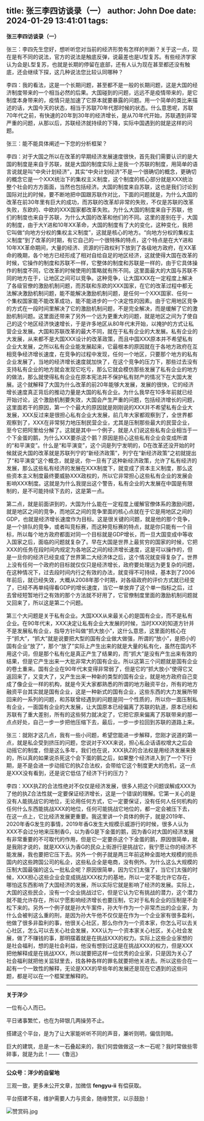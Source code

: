 title: 张三李四访谈录（一）
author: John Doe
date: 2024-01-29 13:41:01
tags:
---
**张三李四访谈录（一）**<!--more-->

张三：李四先生您好，想听听您对当前的经济形势有怎样的判断？关于这一点，现在是有不同的说法，官方的说法是触底反弹，说最差也是U型复苏。有些经济学家认为会是L型复苏，也就是长期的停留在底部，还有人认为现在甚至都还没有触底，还会继续下探，这几种说法您比较认同哪种？

李四：我的看法，这是一个长期问题，甚至都不是一般的长期问题，这是大国的经济制度带来的一个相当必然的后果。大国碰到的问题，远远不是疫情带来的，是它制度本身带来的，疫情只是加速了它原本就要暴露的问题。用一个简单的类比来描述的话，大国今天的状态，相当于苏联70年代那时候的状态。什么意思呢，苏联70年代之前，有快速的20年到30年的经济增长，是从70年代开始，苏联遇到非常严重的问题，从那以后，苏联经济就持续的下降，实际中国遇到的就是这样的问题。

张三：能不能具体阐述一下您的分析框架？

李四：对于大国之所以在改革的早期经济发展速度很快，首先我们需要认识的是大国的制度是来自于苏联，就是大国的制度实际上是我一个苏联的制度，用简单的语言说就是叫“中央计划经济”，其实“中央计划经济”不是一个很确切的概念，更确切的概念它是一个XXX统治下的集权主义制度，这个制度的核心部分就是XXX统治整个社会的方方面面，当然也包括经济。大国的制度来自苏联，这也是我们讨论到国际对比的时候，要不断地把中国跟苏联作对比，下面的问题就是，为什么大国的改革在前30年里有巨大的成功，而苏联的改革却非常的失败，不仅是苏联的改革失败，东欧的、中欧的XXX国家都改革失败。为什么大国的制度来自于苏联，他们的制度也来自于苏联，为什么大国的改革和他们的不同。这里的差别在于，大国的制度，由于大Y进和10年XX革命，大国的制度有了大的变化，这种变化，我把它叫做“向地方分权的集权主义制度”，这就是核心的地方。“向地方分权的集权主义制度”到了改革的时期，有它自己的一个很特殊的特点，这个特点是在大Y进和10年XX革命期间，大量的经济、资源的行政权利下放到了各级地方政府，在XX革命的晚期，各个地方已经形成了相对自给自足的地区经济，这就使得大国在改革的时候，它操作的制度和苏联不一样，它整体的制度和苏联是一样的，由于它具体操作的制度不同，它改革的时候使用的策略就有所不同。这里面最大的大国与苏联不同的地方在于，让地区之间可以竞争。这种竞争，让大国XXX在一定程度上解决了各级官僚的激励机制问题，而苏联和东欧的XXX国家，在它的改革过程中都无法解决激励机制问题，能不能解决激励机制问题，是任何一个XXX国家、任何一个集权国家能不能改革成功，能不能进步的一个决定性的因素。由于它用地区竞争的方式在一段时间里解决了它的激励机制问题，不是完全解决，而是缓解了它的激励机制问题。这里面还带来了另外一个远为更重大的问题，就是地区之间为了使自己的这个地区经济快速增长，于是许多地区从80年代末开始，以掩护的方式让私营企业发展。大国和苏联改革的最大不同，就在于私有企业的大发展。私有企业的大发展，从来都不是大国XXX设计的改革政策，而且中国XXX原本并不希望私有企业大发展，之所以私有企业能发展起来，它最根本的原因就在于各地方政府在互相竞争经济增长速度，在竞争的过程中发现，任何一个地区，只要那个地方的私有企业发展了，当地的经济增长速度就加快了，在这个竞争的压力下，那些过去没有支持私有企业的地方就会发现它吃亏，那么它就会模仿那些发展了私有企业的地方的做法，那么就使得私有企业在原本宪法并不保护私有财产的情况下在大国大发展。这个就解释了大国为什么改革的前20年能够大发展，发展的很快，它的经济增长速度真正背后的推动力量是大国的私有企业。为什么我早在10多年前就已经开始讨论，这个激励机制要失效，大国会产生严重的问题，包括经济增长的问题，这里面若干的原因，第一个个最大的原因就是刚刚说的XXX并不希望私有企业大发展，XXX反过来是很担心私有企业大发展，前几年大家都观察到了，全世界都观察到了，XXX在非常努力地压制民营企业，尤其是压制那些最大的民营企业，至今它把阿里给分解了。这就是其中一个例子，就是人们说这些私有企业相当于一个下金蛋的鹅，为什么XXX要杀这个鹅？原因是担心这些私有企业会变成所谓的“和平演变”。什么是“和平演变”，这个词是列宁发明的，D在改革还没开始的时候就说大国的改革就是苏联列宁的“新经济政策”，列宁在“新经济政策”之初就提出了“和平演变”这个概念，就是说，你一旦有了这种新经济政策，允许了私有经济的发展，那么这些私有经济的发展在XXX制度下，就变成了资本主义制度，那么这些资本主义制度最终要威胁XXX政权的，所以它非常担心这些私有企业的发展会影响XXX制度。这就是为什么我提出这个警告，私有企业的大发展在中国是有限制的，是不可能持续下去的，这是第一点。

第二点，就是前面讲到的，大国为什么能在一定程度上缓解官僚体系的激励问题，就是地区之间的竞争，而地区之间的竞争里面的核心点就在于它是用地区之间的GDP，也就是经济增长速度作为目标。这是很关键的问题，就是他的那个竞争，是一个排队的竞争，或者叫竞标赛，而这种竞标赛的特点，就是你只能有一个目标，所以每个地方政府都面对同一个目标就是GDP增长，而一旦大国变成中等收入国家之后，面临的问题就复杂了。早在大国是世界上最贫穷的国家的时候，它把XXX的任务在段时间内规定为各地区之间的经济增长速度，这是可以操作的，但是一旦你的经济已经变成了世界第二大经济体之后，这个情况就变得复杂了。世界上没有任何一个政府的目标就仅仅只是经济增长，政府要处理远为更复杂的问题，在这种情况下，过去段时间内行之有效的办法，就变得不可持续，基本到了2006年前后，就已经失效，大概从2008年那个时期，对各级政府的评价方式就已经变了，已经不再单纯得看GDP的增长速度，当它一单放弃了这个单一指标之后，过去曾经短暂地行之有效的那个方法就不好用了，它官僚制度里面的激励机制问题就又回来了，所以这是第二个问题。

第三个大问题是关于私有企业。大国XXX从来最关心的是国有企业，而不是私有企业。在90年代末，XXX决定让私有企业大发展的时候，当时XXX的知道方针并不是发展私有企业，指导方针叫做“抓大放小”，这什么意思，这里面的核心在于“抓大”，“抓大”就是说要把大型的国有企业做大做强，所谓的“放小”，是把小的国有企业“放了”，那个“放了”实际上产生出来的就是大量的私有化，虽然在国内不用这个词，但是那个私有化是真正产生了结果的，而“抓大”是没有产生出来有效的结果，但是它产生出来一大批非常大的国有企业。所以这第三个问题就是国有企业的卷土重来。国有企业在90年代末变得非常弱了，但是它的“抓大放小”使得它又返回来了，又变大了，又产生出来一种新的类型的国有企业，就是地方政府自己变成了像企业一样的机构，就是今天大家都熟悉的所谓的地方融资平台，所有的地方融资平台其实就是国有企业，这是一种新式的国有企业，这些东西的大力发展所带回来的一系列的问题，和苏联曾经遇到的问题是同一个性质的，所以你一面压制私有企业，一面国有企业的大发展，让大国原本已经偏离了苏联的轨道，原本已经和苏联有了重大差别，所有的这些努力就决定了，它把它原来偏离了苏联带来的那一点点好处，自己一步一步把他压缩下去，最后，一步一步拉回到苏联的道路上来。

张三：就刚才这几点，我有一些小问题，希望您能进一步解释，您刚才说道的第一点，就是私企受到挤压的问题，您说对于XXX来说，担心私企话语权增大之后会动摇它的制度，但是这么多年，我们也在说，XXX执Z的合法权是用经济发展来换的，所以真的如果说杀死这个会下蛋的鹅之后，如果整个经济进入到了一个下行期，是不是会进一步动摇它的执Z合法权，会带给它这个制度更大的危机，这一点是XXX没有看到，还是说它低估了经济下行的压力？

李四：XXX执Z的合法性绝对不仅仅是经济发展，很多人把这个问题误解成XXX为了他的执Z合法性就一定要保证经济增长，这是一个错误的理解。它第一关心的是没有人能挑战它的地位，无论用任何方式，它一定要保证，没有任何人任何机构的任何什么东西能挑战XXX的地位，任何可能挑战它地位的，都一定会被压下去，在这一点上，它比经济发展更重要。我这里讲一个具体的例子，就是2019年、2020年香G发生的事情，2019年香G发生大规模示威游行的时候，很多人认为XXX不会过分地来压制香G，以为香G是下金蛋的鹅，因为香G对大国的经济发展有非常重要的不可取代的作用，但是它一定要杀这个下金蛋的鹅，原因很简单，就是我刚才说的，就是XXX认为香G的民众上街游行是挑战它，我宁愿让你的经济不能发展，我也要把它压下去。另外一个例子就是两三年前这种全面地大规模的扼杀国内的这些跨国公司的私企，这些私企全是电商，没有例外。为什么这么大规模的压制大国最强的这么一批私企呢？原因很简单，因为它们太强了，当它们太强的时候，XXX担心这些企业会变成挑战XXX权力的基地，所以一定不能允许它存在，哪怕这东西影响了大国经济的发展，所以实际它就是影响了经济的发展。实际上，大国的这些民企，没有一个企业挑战过它，但是它认为它有挑战的潜力，这个潜力就不能允许存在，所以宁愿影响经济增长也要压制，它对于私有企业的压制是不会松下来的。另外一个例子就是孙大午案件，孙大午作为一个非常杰出的企业家，为什么会被判这么重的刑，是因为孙大午他不仅仅是在作为一个企业家有很多盈利，他做了很多非盈利的事，他很关心社区，那么你作为一个资本家，你怎么可以去关心社区，怎么可以去关心社会发展，XXX认为一个资本家关心社区，关心社会发展，做了不赚钱的事，那明摆着就是在挑战XXX的权力。实际上这些企业家想的是社会福利，想的是社会利益，他没有想到过这是在挑战XXX的权力，但是XXX把他解释成是在挑战XXX，所以就要把这样一位优秀的企业家，只是因为关心了社会福利就把他关监狱里去，找各种各样的罪名就要把他关进去。所以这些合在一起有一个一致性的解释，无论是XXX的早些年的发展还是现在它遇到的这些问题，都是可以在一个框架里解释的。
- - -
**关于洋少**

一位有心人而已。

平日诸事繁忙，也在为碎银几两操劳不止。

搭建这个平台，是为了让大家能听听不同的声音，兼听则明，偏信则暗。

巨大的建筑，总是一木一石叠起来的，我们何尝做做这一木一石呢？我时常做些零碎事，就是为此！——《鲁迅》

---

**公众号：洋少的自留地** 

三观一致，更多未公开文章，加微信 **fengyu-ii** 有偿获取。

平台搭建不易，维护需要人力与资金，随缘赞赏，以示鼓励！

![赞赏码.jpg](/images/shang.jpg)